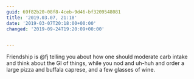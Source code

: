 ```yaml
---
guid: 69f82b20-08f8-4ceb-9d46-bf3209548081
title: '2019.03.07, 21:18'
date: '2019-03-07T20:18:00+00:00'
changed: '2019-09-24T19:20:09+00:00'


---
```


Friendship is @fj telling you about how one should moderate carb intake and think about the GI of things, while you nod and uh-huh and order a large pizza and buffala caprese, and a few glasses of wine.
